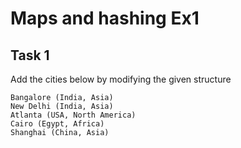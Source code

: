 # Maps and hashing Ex1

## Task 1

Add the cities below by modifying the given structure

```
Bangalore (India, Asia)
New Delhi (India, Asia)
Atlanta (USA, North America)
Cairo (Egypt, Africa)
Shanghai (China, Asia)
```
